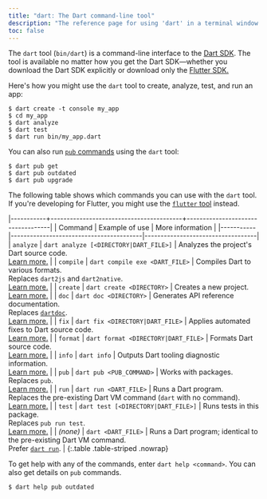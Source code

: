 ```yaml
---
title: "dart: The Dart command-line tool"
description: "The reference page for using 'dart' in a terminal window."
toc: false
---
```


The `dart` tool (`bin/dart`)
is a command-line interface to the [Dart SDK](/tools/sdk).
The tool is available no matter how you get the Dart SDK—whether 
you download the Dart SDK explicitly 
or download only the [Flutter SDK.]({{site.flutter}})

Here's how you might use the `dart` tool
to create, analyze, test, and run an app:

```terminal
$ dart create -t console my_app
$ cd my_app
$ dart analyze
$ dart test
$ dart run bin/my_app.dart
```

You can also run [`pub` commands][pub] using the `dart` tool:

```terminal
$ dart pub get
$ dart pub outdated
$ dart pub upgrade
```

The following table shows which commands you can use with the `dart` tool.
If you're developing for Flutter,
you might use the [`flutter` tool][] instead.

[`flutter` tool]: {{site.flutter-docs}}/reference/flutter-cli

|-----------+-----------------------------------------+-----------------------------------|
| Command   | Example of use                          | More information                  |
|-----------|-----------------------------------------|-----------------------------------|
| `analyze` | `dart analyze [<DIRECTORY|DART_FILE>]`  | Analyzes the project's Dart source code.<br>[Learn more.][analyze] |
| `compile` | `dart compile exe <DART_FILE>`          | Compiles Dart to various formats.<br>Replaces `dart2js` and `dart2native`.<br>[Learn more.][compile] | 
| `create`  | `dart create <DIRECTORY>`               | Creates a new project.<br>[Learn more.][create] | 
| `doc`     | `dart doc <DIRECTORY>`                  | Generates API reference documentation.<br>Replaces [`dartdoc`][].<br>[Learn more.][doc] |
| `fix`     | `dart fix <DIRECTORY|DART_FILE>`        | Applies automated fixes to Dart source code.<br>[Learn more.][fix] | 
| `format`  | `dart format <DIRECTORY|DART_FILE>`     | Formats Dart source code.<br>[Learn more.][format] |
| `info`    | `dart info`                             | Outputs Dart tooling diagnostic information.<br>[Learn more.][info] |
| `pub`     | `dart pub <PUB_COMMAND>`                | Works with packages.<br>Replaces `pub`.<br>[Learn more.][pub] | 
| `run`     | `dart run <DART_FILE>`                  | Runs a Dart program. <br>Replaces the pre-existing Dart VM command (`dart` with no command).<br>[Learn more.][run] | 
| `test`    | `dart test [<DIRECTORY|DART_FILE>]`     | Runs tests in this package.<br>Replaces `pub run test`.<br>[Learn more.][test] |
| _(none)_  | `dart <DART_FILE>`                      | Runs a Dart program; identical to the pre-existing Dart VM command.<br>Prefer [`dart run`][run]. |
{:.table .table-striped .nowrap}

[analyze]: /tools/dart-analyze
[compile]: /tools/dart-compile
[create]: /tools/dart-create
[doc]: /tools/dart-doc
[fix]: /tools/dart-fix
[format]: /tools/dart-format
[info]: /tools/dart-info
[pub]: /tools/pub/cmd
[run]: /tools/dart-run
[test]: /tools/dart-test

To get help with any of the commands, enter `dart help <command>`.
You can also get details on `pub` commands.

```terminal
$ dart help pub outdated
```

[`dartdoc`]: {{site.pub-pkg}}/dartdoc
